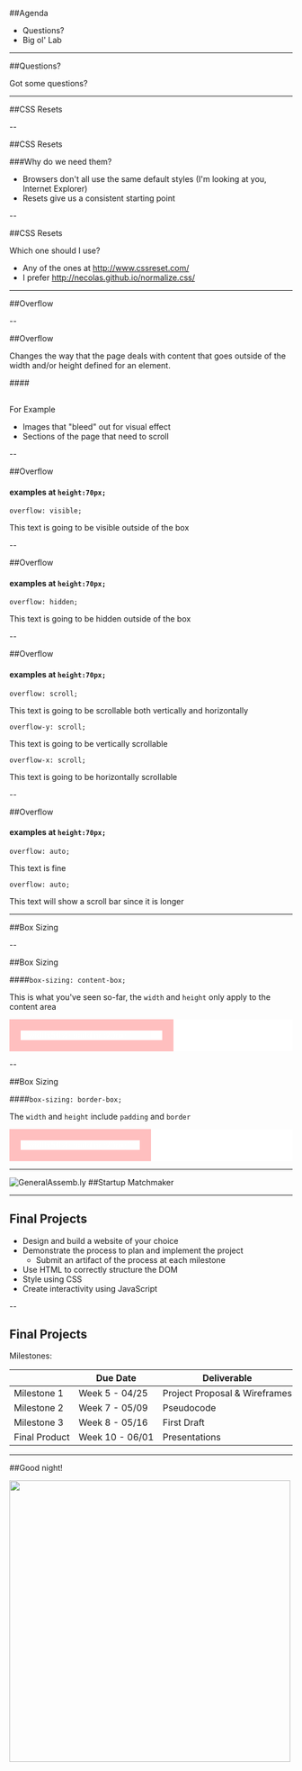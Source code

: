 ##Agenda

*	Questions?
*	Big ol' Lab

---

##Questions?

Got some questions?

---

##CSS Resets

--

##CSS Resets

###Why do we need them?

* Browsers don't all use the same default styles (I'm looking at you, Internet Explorer)
* Resets give us a consistent starting point

--

##CSS Resets

Which one should I use?

* Any of the ones at http://www.cssreset.com/
* I prefer http://necolas.github.io/normalize.css/


---

<style>
  .reveal div.overflow-demo {
    background:rgba(255,255,255,.25);
    color:white;
    height:70px;
    width:50%;
    margin:auto;
  }
</style>

##Overflow

--

##Overflow

Changes the way that the page deals with content that goes outside of the width and/or height defined for an element.


####<div style="margin-top:30px;">For Example</div>

* Images that "bleed" out for visual effect
* Sections of the page that need to scroll

--

##Overflow
#### examples at ```height:70px;```

```overflow: visible;```

<div class="overflow-demo" style="overflow:visible;">This text is going to be visible outside of the box</div>

--

##Overflow
#### examples at ```height:70px;```

```overflow: hidden;```

<div class="overflow-demo" style="overflow:hidden;">This text is going to be hidden outside of the box</div>

--

##Overflow
#### examples at ```height:70px;```

```overflow: scroll;```

<div class="overflow-demo" style="overflow:scroll;"><div style="width:600px">This text is going to be scrollable both vertically and horizontally</div></div>

```overflow-y: scroll;```

<div class="overflow-demo" style="overflow-y:scroll;">This text is going to be vertically scrollable</div>

```overflow-x: scroll;```

<div class="overflow-demo" style="overflow-x:scroll; overflow-y:hidden;"><div style="width:900px">This text is going to be horizontally scrollable</div></div>

--

##Overflow
#### examples at ```height:70px;```

```overflow: auto;```

<div class="overflow-demo" style="overflow:auto;">This text is fine</div>

```overflow: auto;```

<div class="overflow-demo" style="overflow:auto;">This text will show a scroll bar since it is longer</div>

---

##Box Sizing

--

##Box Sizing

####`box-sizing: content-box;`

This is what you've seen so-far, the `width` and `height` only apply to the content area

<div style="background: rgba(255,255,255,.25); position:relative;">
  <div style="width:50%; border:20px solid rgba(255,0,0,.25); z-index:20; position:relative; color:white;">
    ```width:50%; padding:20px;```
  </div>
  <div style="width:50%; height:100%; position:absolute; background: rgba(255,255,255,.25); z-index:10; top:0; right:0;"></div>
</div>

--

##Box Sizing

####`box-sizing: border-box;`

The `width` and `height` include `padding` and `border`

<div style="background: rgba(255,255,255,.25); position:relative;">
  <div style="width:50%; border:20px solid rgba(255,0,0,.25); z-index:20; position:relative; color:white; box-sizing:border-box;">
    ```width:50%; padding:20px;```
  </div>
  <div style="width:50%; height:100%; position:absolute; background: rgba(255,255,255,.25); z-index:10; top:0; right:0;"></div>
</div>

---

![GeneralAssemb.ly](../img/icons/exercise_icon_md.png)
##Startup Matchmaker

---

## Final Projects

- Design and build a website of your choice
- Demonstrate the process to plan and implement the project
    - Submit an artifact of the process at each milestone
- Use HTML to correctly structure the DOM
- Style using CSS
- Create interactivity using JavaScript

--

## Final Projects

Milestones:

<table>
<thead><tr>
<th></th>
<th><strong>Due Date</strong></th>
<th><strong>Deliverable</strong></th>
</tr></thead>
<tbody>
<tr>
<td>Milestone 1</td>
<td>Week 5 - 04/25</td>
<td style="white-space:nowrap;">Project Proposal &amp; Wireframes</td>
</tr>
<tr>
<td>Milestone 2</td>
<td>Week 7 - 05/09</td>
<td>Pseudocode</td>
</tr>
<tr>
<td>Milestone 3</td>
<td>Week 8 - 05/16</td>
<td>First Draft</td>
</tr>
<tr>
<td style="white-space:nowrap;">Final Product</td>
<td style="white-space:nowrap;">Week 10 - 06/01</td>
<td>Presentations</td>
</tr>
</tbody>
</table>

---

##Good night!

<img src="../img/unit_1/gorillaz.gif" width="500px">

